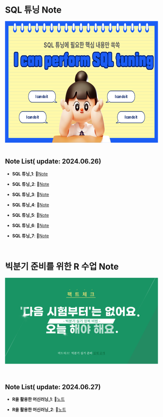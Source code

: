 # SQL 튜닝 Note
<img src="https://github.com/hyenns/HYEIN/blob/main/001.png" width="700" height="400">
&nbsp;

## Note List( update: 2024.06.26)

- **SQL 튜닝_1**: 📄[Note](https://aluminum-magpie-a29.notion.site/SQL-_1-ba1abc18e12e43779d855f86c4a15f14?pvs=4)
  
- **SQL 튜닝_2**: 📄[Note](https://aluminum-magpie-a29.notion.site/SQL-_2-951945436da44b7d98672a24cfded8d0?pvs=4)
  
- **SQL 튜닝_3**: 📄[Note](https://aluminum-magpie-a29.notion.site/SQL-_3-04d756be82e844998611349b497af401?pvs=4)

- **SQL 튜닝_4**: 📄[Note](https://aluminum-magpie-a29.notion.site/SQL-_3-04d756be82e844998611349b497af401?pvs=4)

- **SQL 튜닝_5**: 📄[Note](https://aluminum-magpie-a29.notion.site/SQL-_5-7bee7ccd28fd4ee0b3846f8a7dacc21f?pvs=4)

- **SQL 튜닝_6**: 📄[Note](https://aluminum-magpie-a29.notion.site/SQL-_6-bc85a83a11974d54ab49adaf6d4c2638?pvs=4)

- **SQL 튜닝_7**: 📄[Note](https://aluminum-magpie-a29.notion.site/SQL-_7-b171ddb51fa14b989d8da38ea25df6e1?pvs=4)

  
&nbsp;

# 빅분기 준비를 위한 R 수업 Note

<img src="https://github.com/hyenns/HYEIN/blob/main/R%20%EC%88%98%EC%97%852.png">

&nbsp;

## Note List( update: 2024.06.27)


- **R을 활용한 머신러닝_1**: 📄[노트](https://aluminum-magpie-a29.notion.site/R-_1-9d9dc485c51a480091fcdd4a6b368f86?pvs=4)

  
- **R을 활용한 머신러닝_2**: 📄[노트](https://aluminum-magpie-a29.notion.site/R-_2-df1ce1016f4d4e98a505e8731f5cc3c0?pvs=4)

